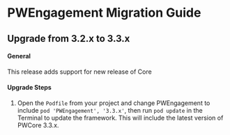 # PWEngagement Migration Guide
## Upgrade from 3.2.x to 3.3.x

#### General
This release adds support for new release of Core

#### Upgrade Steps
1. Open the `Podfile` from your project and change PWEngagement to include `pod 'PWEngagement', '3.3.x'`, then run `pod update` in the Terminal to update the framework. This will include the latest version of PWCore 3.3.x.
